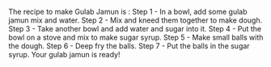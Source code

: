 The recipe to make Gulab Jamun is :
Step 1 - In a bowl, add some gulab jamun mix and water.
Step 2 - Mix and kneed them together to make dough.
Step 3 - Take another bowl and add water and sugar into it.
Step 4 - Put the bowl on a stove and mix to make sugar syrup.
Step 5 - Make small balls with the dough.
Step 6 - Deep fry the balls.
Step 7 - Put the balls in the sugar syrup.
Your gulab jamun is ready!